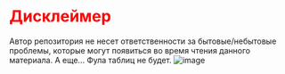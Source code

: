 # <span style="color:red"> Дисклеймер</span>
Автор репозитория не несет ответственности за бытовые/небытовые проблемы, которые могут появиться во время чтения данного материала. А еще...
Фула таблиц не будет.
![image](https://user-images.githubusercontent.com/66381294/160250369-d98d125f-e199-4881-821d-23c24d064dd5.png)

